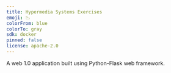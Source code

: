 ```yaml
---
title: Hypermedia Systems Exercises
emoji: 📉
colorFrom: blue
colorTo: gray
sdk: docker
pinned: false
license: apache-2.0
---
```


A web 1.0 application built using Python-Flask web framework.
